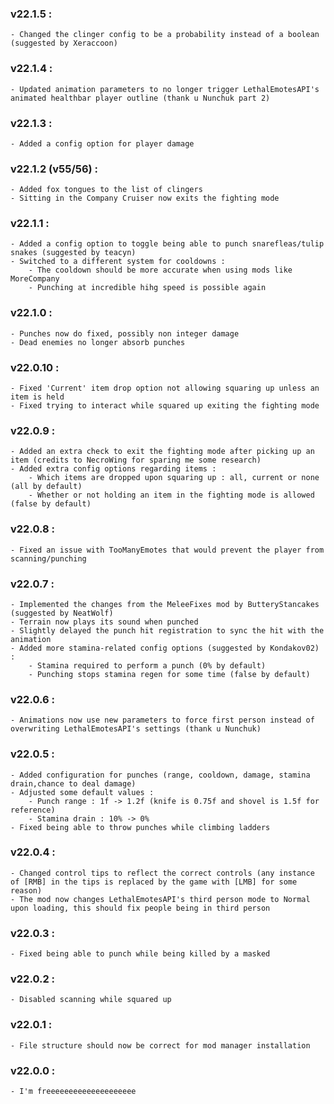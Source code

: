 ### v22.1.5 :
	- Changed the clinger config to be a probability instead of a boolean (suggested by Xeraccoon)

### v22.1.4 :
	- Updated animation parameters to no longer trigger LethalEmotesAPI's animated healthbar player outline (thank u Nunchuk part 2)

### v22.1.3 :
	- Added a config option for player damage

### v22.1.2 (v55/56) :
	- Added fox tongues to the list of clingers
	- Sitting in the Company Cruiser now exits the fighting mode

### v22.1.1 :
	- Added a config option to toggle being able to punch snarefleas/tulip snakes (suggested by teacyn)
	- Switched to a different system for cooldowns : 
		- The cooldown should be more accurate when using mods like MoreCompany
		- Punching at incredible hihg speed is possible again

### v22.1.0 :
	- Punches now do fixed, possibly non integer damage
	- Dead enemies no longer absorb punches

### v22.0.10 :
	- Fixed 'Current' item drop option not allowing squaring up unless an item is held
	- Fixed trying to interact while squared up exiting the fighting mode

### v22.0.9 :
	- Added an extra check to exit the fighting mode after picking up an item (credits to NecroWing for sparing me some research)
	- Added extra config options regarding items :
		- Which items are dropped upon squaring up : all, current or none (all by default)
		- Whether or not holding an item in the fighting mode is allowed (false by default)

### v22.0.8 :
	- Fixed an issue with TooManyEmotes that would prevent the player from scanning/punching

### v22.0.7 :
	- Implemented the changes from the MeleeFixes mod by ButteryStancakes (suggested by NeatWolf)
	- Terrain now plays its sound when punched
	- Slightly delayed the punch hit registration to sync the hit with the animation
	- Added more stamina-related config options (suggested by Kondakov02) :
		- Stamina required to perform a punch (0% by default)
		- Punching stops stamina regen for some time (false by default)
	

### v22.0.6 :
	- Animations now use new parameters to force first person instead of overwriting LethalEmotesAPI's settings (thank u Nunchuk)

### v22.0.5 :
	- Added configuration for punches (range, cooldown, damage, stamina drain,chance to deal damage)
	- Adjusted some default values : 
		- Punch range : 1f -> 1.2f (knife is 0.75f and shovel is 1.5f for reference)
		- Stamina drain : 10% -> 0%
	- Fixed being able to throw punches while climbing ladders

### v22.0.4 :
	- Changed control tips to reflect the correct controls (any instance of [RMB] in the tips is replaced by the game with [LMB] for some reason)
	- The mod now changes LethalEmotesAPI's third person mode to Normal upon loading, this should fix people being in third person

### v22.0.3 :
	- Fixed being able to punch while being killed by a masked

### v22.0.2 :
	- Disabled scanning while squared up

### v22.0.1 :
	- File structure should now be correct for mod manager installation

### v22.0.0 :
	- I'm freeeeeeeeeeeeeeeeeeee